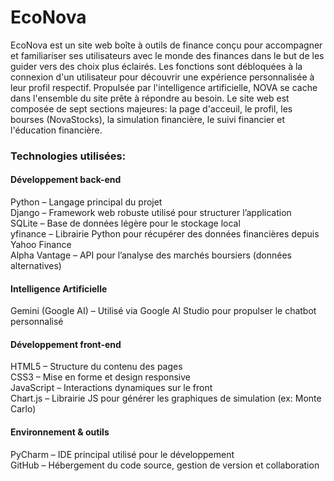 # EcoNova
EcoNova est un site web boîte à outils de finance conçu pour accompagner et familiariser ses utilisateurs avec le monde des finances dans le but de les guider vers des choix plus éclairés. Les fonctions sont débloquées à la connexion d'un utilisateur pour découvrir une expérience personnalisée à leur profil respectif. Propulsée par l'intelligence artificielle, NOVA se cache dans l'ensemble du site prête à répondre au besoin. Le site web est composée de sept sections majeures: la page d'acceuil, le profil, les bourses (NovaStocks), la simulation financière, le suivi financier et l'éducation financière.

### Technologies utilisées:

#### Développement back-end
Python – Langage principal du projet <br>
Django – Framework web robuste utilisé pour structurer l’application <br>
SQLite – Base de données légère pour le stockage local <br>
yfinance – Librairie Python pour récupérer des données financières depuis Yahoo Finance <br>
Alpha Vantage – API pour l’analyse des marchés boursiers (données alternatives) <br>
#### Intelligence Artificielle
Gemini (Google AI) – Utilisé via Google AI Studio pour propulser le chatbot personnalisé
#### Développement front-end
HTML5 – Structure du contenu des pages <br>
CSS3 – Mise en forme et design responsive <br>
JavaScript – Interactions dynamiques sur le front <br>
Chart.js – Librairie JS pour générer les graphiques de simulation (ex: Monte Carlo) <br>

#### Environnement & outils
PyCharm – IDE principal utilisé pour le développement <br>
GitHub – Hébergement du code source, gestion de version et collaboration
